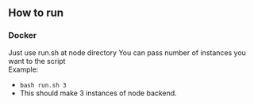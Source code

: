## How to run
### Docker
Just use run.sh at node directory
You can pass number of instances you want to the script  
Example:  
* `bash run.sh 3`
* This should make 3 instances of node backend.